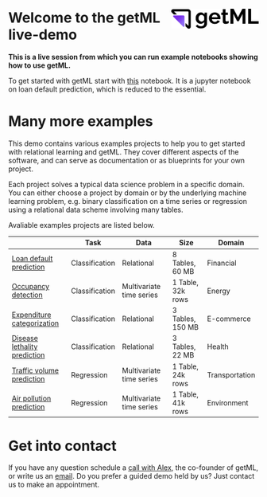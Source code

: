 <img src="assets/getml_logo.png" 
     width="35%" 
     align=right
     alt="getML logo"
     style="margin-top: 1.5rem;">

# Welcome to the getML live-demo

**This is a live session from which you can run example notebooks showing how to use getML.**

To get started with getML start with [this](loans_demo.ipynb) notebook. It is a jupyter notebook on loan default prediction, which is reduced to the essential.


# Many more examples

This demo contains various examples projects to help you to get started
with relational learning and getML. They cover different aspects of the software, and can serve as documentation or
as blueprints for your own project.

Each project solves a typical data science problem in a specific domain. You
can either choose a project by domain or by the underlying machine learning
problem, e.g. binary classification on a time series or regression using a
relational data scheme involving many tables.

Avaliable examples projects are listed below.

|                                                                | Task           | Data                     | Size               | Domain         |
| -------------------------------------------------------------- | -------------- | ------------------------ | ------------------ | -------------- |
| [Loan default prediction](loans_demo.ipynb)                    | Classification | Relational               | 8 Tables, 60 MB    | Financial      |
| [Occupancy detection](occupancy_demo.ipynb)                    | Classification | Multivariate time series | 1 Table, 32k rows  | Energy         |
| [Expenditure categorization](consumer_expenditures_demo.ipynb) | Classification | Relational               | 3 Tables, 150 MB   | E-commerce     |
| [Disease lethality prediction](atherosclerosis_demo.ipynb)     | Classification | Relational               | 3 Tables, 22 MB    | Health         |
| [Traffic volume prediction](interstate94_demo.ipynb)           | Regression     | Multivariate time series | 1 Table, 24k rows  | Transportation |
| [Air pollution prediction](air_pollution_demo.ipynb)           | Regression     | Multivariate time series | 1 Table, 41k rows  | Environment    |


# Get into contact

If you have any question schedule a [call with Alex](https://go.getml.com/meetings/alexander-uhlig/getml-demo), the co-founder of getML, or write us an [email](team@getml.com). Do you prefer a guided demo held by us? Just contact us to make an appointment.